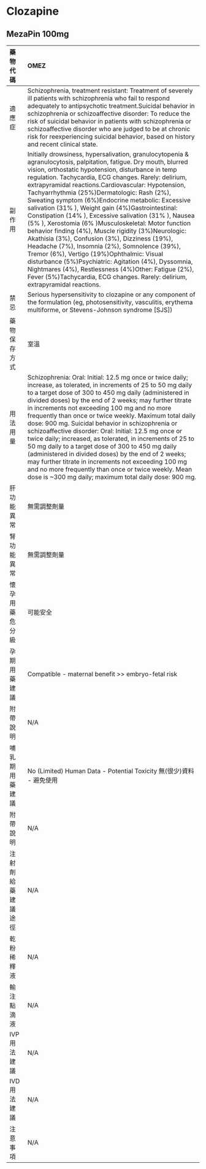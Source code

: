 # Clozapine

## MezaPin 100mg

| 藥物代碼 | OMEZ |
| :--- | :--- |
| 適應症 | Schizophrenia, treatment resistant: Treatment of severely ill patients with schizophrenia who fail to respond adequately to antipsychotic treatment.Suicidal behavior in schizophrenia or schizoaffective disorder: To reduce the risk of suicidal behavior in patients with schizophrenia or schizoaffective disorder who are judged to be at chronic risk for reexperiencing suicidal behavior, based on history and recent clinical state. |
| 副作用 | Initially drowsiness, hypersalivation, granulocytopenia & agranulocytosis, palpitation, fatigue. Dry mouth, blurred vision, orthostatic hypotension, disturbance in temp regulation. Tachycardia, ECG changes. Rarely: delirium, extrapyramidal reactions.Cardiovascular: Hypotension, Tachyarrhythmia \(25%\)Dermatologic: Rash \(2%\), Sweating symptom \(6%\)Endocrine metabolic: Excessive salivation \(31% \), Weight gain \(4%\)Gastrointestinal: Constipation \(14% \), Excessive salivation \(31% \), Nausea \(5% \), Xerostomia \(6% \)Musculoskeletal: Motor function behavior finding \(4%\), Muscle rigidity \(3%\)Neurologic: Akathisia \(3%\), Confusion \(3%\), Dizziness \(19%\), Headache \(7%\), Insomnia \(2%\), Somnolence \(39%\), Tremor \(6%\), Vertigo \(19%\)Ophthalmic: Visual disturbance \(5%\)Psychiatric: Agitation \(4%\), Dyssomnia, Nightmares \(4%\), Restlessness \(4%\)Other: Fatigue \(2%\), Fever \(5%\)Tachycardia, ECG changes. Rarely: delirium, extrapyramidal reactions. |
| 禁忌 | Serious hypersensitivity to clozapine or any component of the formulation \(eg, photosensitivity, vasculitis, erythema multiforme, or Stevens-Johnson syndrome \[SJS\]\) |
| 藥物保存方式 | 室溫 |
| 用法用量 | Schizophrenia: Oral: Initial: 12.5 mg once or twice daily; increase, as tolerated, in increments of 25 to 50 mg daily to a target dose of 300 to 450 mg daily \(administered in divided doses\) by the end of 2 weeks; may further titrate in increments not exceeding 100 mg and no more frequently than once or twice weekly. Maximum total daily dose: 900 mg. Suicidal behavior in schizophrenia or schizoaffective disorder: Oral: Initial: 12.5 mg once or twice daily; increased, as tolerated, in increments of 25 to 50 mg daily to a target dose of 300 to 450 mg daily \(administered in divided doses\) by the end of 2 weeks; may further titrate in increments not exceeding 100 mg and no more frequently than once or twice weekly. Mean dose is ~300 mg daily; maximum total daily dose: 900 mg. |
| 肝功能異常 | 無需調整劑量 |
| 腎功能異常 | 無需調整劑量 |
| 懷孕用藥危分級 | 可能安全 |
| 孕期用藥建議 | Compatible - maternal benefit &gt;&gt; embryo-fetal risk |
| 附帶說明 | N/A |
| 哺乳期用藥建議 | No \(Limited\) Human Data - Potential Toxicity 無\(很少\)資料 - 避免使用 |
| 附帶說明 | N/A |
| 注射劑給藥建議途徑 | N/A |
| 乾粉稀釋液 | N/A |
| 輸注點滴液 | N/A |
| IVP 用法建議 | N/A |
| IVD 用法建議 | N/A |
| 注意事項 | N/A |

